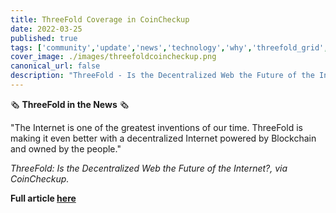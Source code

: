 ```yaml
---
title: ThreeFold Coverage in CoinCheckup
date: 2022-03-25
published: true
tags: ['community','update','news','technology','why','threefold_grid','blockchain']
cover_image: ./images/threefoldcoincheckup.png
canonical_url: false
description: "ThreeFold - Is the Decentralized Web the Future of the Internet?, via CoinCheckup"
---
```


🗞 **ThreeFold in the News** 🗞

"The Internet is one of the greatest inventions of our time. ThreeFold is making it even better with a decentralized Internet powered by Blockchain and owned by the people."

*ThreeFold: Is the Decentralized Web the Future of the Internet?, via CoinCheckup.*

**Full article [here](https://coincheckup.com/blog/threefold-is-the-decentralized-web-the-future-of-the-internet/)**